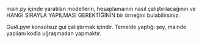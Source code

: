 main.py içinde yaratılan modellerin, hesaplamaının nasıl çalıştırılacağının ve HANGİ SIRAYLA YAPILMASI GEREKTİĞİNİN bir örneğini bulabilirsiniz. 

Gui4.pyw konsolsuz gui çalıştırmak içindir. Temelde yaptığı şey, mainde yapılanı kodla uğraşmadan yapmaktır. 


